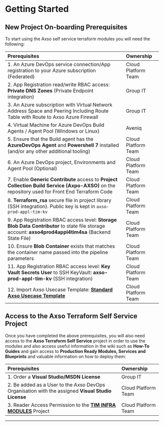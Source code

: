 # Getting Started

## New Project On-boarding Prerequisites

To start using the Axso self service terraform modules you will need the following:  

|**Prerequisites** | **Ownership** |
|:-----------------|:--------------|
| 1. An Azure DevOps service connection/App registration to your Azure subscription (Federated) | Cloud Platform Team |
| 2. App Registration read/write RBAC access: **Private DNS Zones** (Private Endpoint integration) | Group IT |
| 3. An Azure subscription with Virtual Network Address Space and Peering Including Route Table with Route to Axso Azure Firewall | Group IT |
| 4. Virtual Machine for Azure DevOps Build Agents / Agent Pool (Windows or Linux) | Aveniq |
| 5. Ensure that the Build agent has the **AzureDevOps Agent** and **Powershell 7** installed (and/or any other additional tooling) | Cloud Platform Team |
| 6. An Azure DevOps project, Environments and Agent Pool (Optional) | Cloud Platform Team |
| 7. Enable **Generic Contribute** access to **Project Collection Build Service (Axpo-AXSO)** on the repository used for Front End Terraform Code | Cloud Platform Team |
| 8. **Terraform_rsa** secure file in project library (SSH integration). Public key is kept in `axso-prod-appl-tim-kv` | Cloud Platform Team |
| 9. App Registration RBAC access level: **Storage Blob Data Contributor** to state file storage account: **axso4prod4appl4tim4sa** (Backend State File) | Cloud Platform Team |
| 10. Ensure **Blob Container** exists that matches the container name passed into the pipeline parameters | Cloud Platform Team |
| 11. App Registration RBAC access level: **Key Vault Secrets User** to SSH KeyVault: **axso-prod-appl-tim-kv** (SSH integration) | Cloud Platform Team |
| 12. Import Axso Usecase Template: **[Standard Axso Usecase Template](https://dev.azure.com/Axpo-AXSO/TIM-INFRA-MODULES/_git/axso_usecase_template)** | Cloud Platform Team |

## Access to the Axso Terraform Self Service Project

Once you have completed the above prerequisites, you will also need access to the **Axso Terraform Self Service** project in order to use the modules and also access useful information in the wiki such as **How-To Guides** and gain access to **Production Ready Modules, Services and Blueprints** and valuable information on how to deploy them:

|**Prerequisites** | **Ownership** |
|:-----------------|:--------------|
| 1. Order a **Visual Studio/MSDN License** | Group IT |
| 2. Be added as a User to the Axso DevOps Organisation with the assigned **Visual Studio License** | Cloud Platform Team |
| 3. Reader Access Permission to the **[TIM INFRA MODULES](https://dev.azure.com/Axpo-AXSO/TIM-INFRA-MODULES/_wiki/wikis/Axso%20Terraform%20Self%20Service/3860/TIM-INFRA-MODULES)** Project | Cloud Platform Team |

---